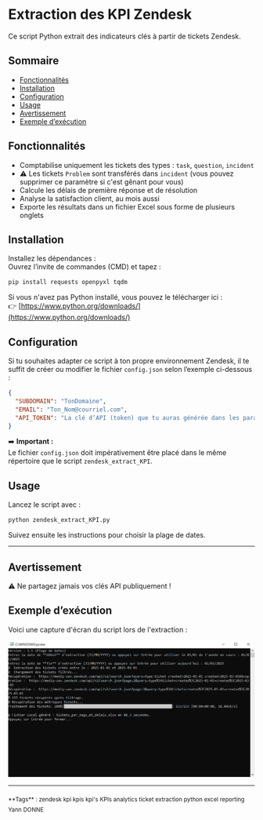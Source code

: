 # Extraction des KPI Zendesk

Ce script Python extrait des indicateurs clés à partir de tickets Zendesk.

## Sommaire
- [Fonctionnalités](#fonctionnalités)
- [Installation](#installation)
- [Configuration](#configuration)
- [Usage](#usage)
- [Avertissement](#avertissement)
- [Exemple d’exécution](#exemple-dexécution)

## Fonctionnalités

- Comptabilise uniquement les tickets des types : `task`, `question`, `incident`
- ⚠️ Les tickets `Problem` sont transférés dans `incident` (vous pouvez supprimer ce paramètre si c'est gênant pour vous)
- Calcule les délais de première réponse et de résolution
- Analyse la satisfaction client, au mois aussi
- Exporte les résultats dans un fichier Excel sous forme de plusieurs onglets

## Installation

Installez les dépendances :  
Ouvrez l’invite de commandes (CMD) et tapez :

```bash
pip install requests openpyxl tqdm
```

Si vous n'avez pas Python installé, vous pouvez le télécharger ici :  
👉 [https://www.python.org/downloads/](https://www.python.org/downloads/)

## Configuration

Si tu souhaites adapter ce script à ton propre environnement Zendesk, il te suffit de créer ou modifier le fichier `config.json` selon l’exemple ci-dessous :

```json
{
  "SUBDOMAIN": "TonDomaine",
  "EMAIL": "Ton_Nom@courriel.com",
  "API_TOKEN": "La clé d’API (token) que tu auras générée dans les paramètres de Zendesk"
}
```

➡️ **Important :**  
Le fichier `config.json` doit impérativement être placé dans le même répertoire que le script `zendesk_extract_KPI`.

## Usage

Lancez le script avec :

```bash
python zendesk_extract_KPI.py
```

Suivez ensuite les instructions pour choisir la plage de dates.

---

## Avertissement

⚠️ Ne partagez jamais vos clés API publiquement !

## Exemple d’exécution

Voici une capture d'écran du script lors de l'extraction :

![Capture terminal](images/terminal.PNG)

---

<sub>
**Tags** : zendesk kpi kpis kpi's KPIs analytics ticket extraction python excel reporting Yann DONNE
</sub>






